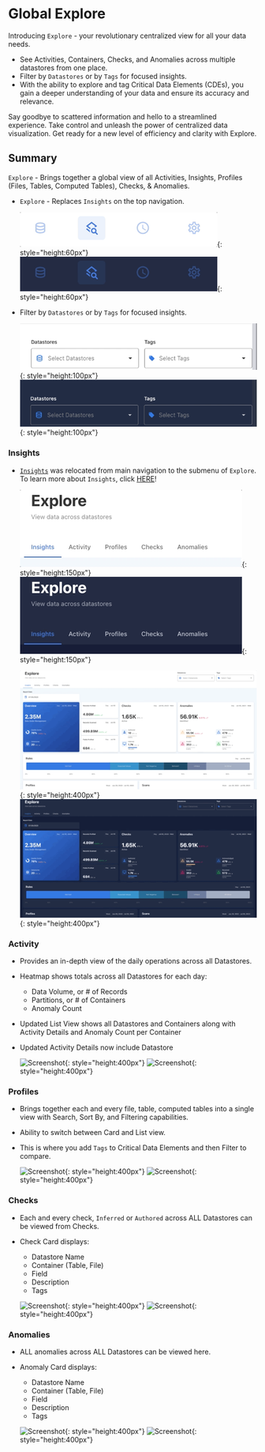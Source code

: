 # Global Explore

Introducing `Explore` - your revolutionary centralized view for all your data needs. 

- See Activities, Containers, Checks, and Anomalies across multiple datastores from one place.
- Filter by `Datastores` or by `Tags` for focused insights.
- With the ability to explore and tag Critical Data Elements (CDEs), you gain a deeper understanding of your data and ensure its accuracy and relevance.

Say goodbye to scattered information and hello to a streamlined experience. Take control and unleash the power of centralized data visualization. Get ready for a new level of efficiency and clarity with Explore.

## Summary

`Explore` - Brings together a global view of all Activities, Insights, Profiles (Files, Tables, Computed Tables), Checks, & Anomalies.

- `Explore` - Replaces `Insights` on the top navigation.

    ![Screenshot](../assets/insights/explore-light.png#only-light){: style="height:60px"}
    ![Screenshot](../assets/insights/explore-dark.png#only-dark){: style="height:60px"}

- Filter by `Datastores` or by `Tags` for focused insights.

    ![Screenshot](../assets/explore/explore-datastores-tags-light.png#only-light){: style="height:100px"}
    ![Screenshot](../assets/explore/explore-datastores-tags-dark.png#only-dark){: style="height:100px"}


### Insights

 - [`Insights`](/userguide/insights/global-insights/) was relocated from main navigation to the submenu of `Explore`. To learn more about `Insights`, click [HERE](/userguide/insights/global-insights/)!
    
    ![Screenshot](../assets/insights/explore-insights-light.png#only-light){: style="height:150px"}
    ![Screenshot](../assets/insights/explore-insights-dark.png#only-dark){: style="height:150px"}

    ![Screenshot](../assets/explore/global-insights-light.gif#only-light){: style="height:400px"}
    ![Screenshot](../assets/explore/global-insights-dark.gif#only-dark){: style="height:400px"}

### Activity

 - Provides an in-depth view of the daily operations across all Datastores.
 - Heatmap shows totals across all Datastores for  each day:
    - Data Volume, or # of Records
    - Partitions, or # of Containers
    - Anomaly Count
 - Updated List View shows all Datastores and Containers along with Activity Details and Anomaly Count per Container
 - Updated Activity Details now include Datastore

     ![Screenshot](../assets/explore/global-activities-light.gif#only-light){: style="height:400px"}
    ![Screenshot](../assets/explore/global-activities-dark.gif#only-dark){: style="height:400px"}

    
### Profiles

 - Brings together each and every file, table, computed tables into a single view with Search, Sort By, and Filtering capabilities.
 - Ability to switch between Card and List view.
 - This is where you add `Tags` to Critical Data Elements and then Filter to compare.



     ![Screenshot](../assets/explore/global-profiles-light.gif#only-light){: style="height:400px"}
    ![Screenshot](../assets/explore/global-profiles-dark.gif#only-dark){: style="height:400px"}

### Checks

 - Each and every check, `Inferred` or `Authored` across ALL Datastores can be viewed from Checks. 
 - Check Card displays:
    - Datastore Name
    - Container (Table, File)
    - Field
    - Description
    - Tags

     ![Screenshot](../assets/explore/global-checks-light.gif#only-light){: style="height:400px"}
    ![Screenshot](../assets/explore/global-checks-dark.gif#only-dark){: style="height:400px"}

### Anomalies

 - ALL anomalies across ALL Datastores can be viewed here. 
 - Anomaly Card displays:
    - Datastore Name
    - Container (Table, File)
    - Field
    - Description
    - Tags

     ![Screenshot](../assets/explore/global-anomalies-light.gif#only-light){: style="height:400px"}
    ![Screenshot](../assets/explore/global-anomalies-dark.gif#only-dark){: style="height:400px"}


